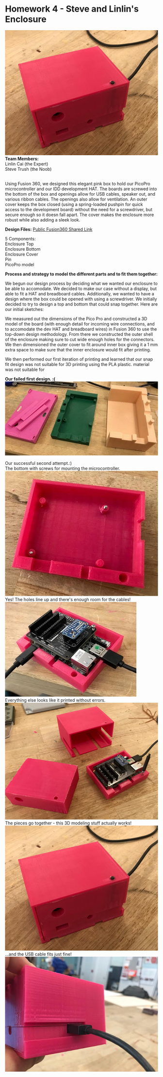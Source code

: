 # Homework 4 - Steve and Linlin's Enclosure<br>
<img src="images/assembled.jpg"/>
<b>Team Members:</b><br>
Linlin Cai (the Expert)<br>
Steve Trush (the Noob)<br><br>

Using Fusion 360, we designed this elegant pink box to hold our PicoPro microcontroller and our IDD development HAT. The boards are screwed into the bottom of the box and openings allow for USB cables, speaker out, and various ribbon cables. The openings also allow for ventilation. An outer cover keeps the box closed (using a spring-loaded pushpin for quick access to the development board) without the need for a screwdriver, but secure enough so it doesn fall apart. The cover makes the enclosure more robust while also adding a sleek look.<br>  

<b>Design Files:</b>
<a href="http://a360.co/2fSzQgX">Public Fusion360 Shared Link</a><br>

5 Components:<br>
Enclosure Top<br>
Enclosure Bottom<br>
Enclosure Cover<br>
Pin<br>
PicoPro model<br>


<b>Process and strategy to model the different parts and to fit them together:</b>

We begun our design process by deciding what we wanted our enclosure to be able to accomodate. We decided to make our case without a display, but able to fit a HAT and breadboard cables. Additionally, we wanted to have a design where the box could be opened with using a screwdriver. We initially decided to try to design a top and bottom that could snap together. Here are our initial sketches:

We measured out the dimensions of the Pico Pro and constructed a 3D model of the board (with enough detail for incoming wire connections, and to accomodate the dev HAT and breadboard wires) in Fusion 360 to use the top-down design methodology. From there we constructed the outer shell of the enclosure making sure to cut wide enough holes for the connectors. We then dimensioned the outer cover to fit around inner box giving it a 1 mm extra space to make sure that the inner enclosure would fit after printing.

We then performed our first iteration of printing and learned that our snap fit design was not suitable for 3D printing using the PLA plastic. material was not suitable for 

<b>Our failed first design. :( </b><br>
<img src="images/first_attempt.jpg"/><br>

Our successful second attempt.:)<br>
The bottom with screws for mounting the microcontroller.<br>
<img src="images/bottom.jpg"/><br> 
Yes! The holes line up and there's enough room for the cables!<br>
<img src="images/cables_plugged.jpg"/><br> 
Everything else looks like it printed without errors. <br>
<img src="images/three_pieces.jpg"/> <br>
The pieces go together - this 3D modeling stuff actually works! <br>
<img src="images/assembled.jpg"/><br>
...and the USB cable fits just fine!
<img src="images/usb_zoom.jpg"/> 


